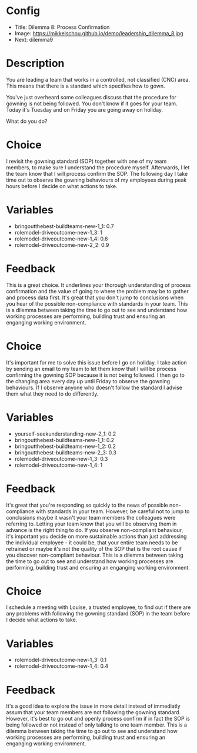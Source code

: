# Config
 - Title: Dilemma 8: Process Confirmation
 - Image: https://mikkelschou.github.io/demo/leadership_dilemma_8.jpg
 - Next: dilemma9

# Description
You are leading a team that works in a controlled, not classified (CNC) area. This means that there is a standard which specifies how to gown.

You've just overheard some colleagues discuss that the procedure for gowning is not being followed. You don't know if it goes for your team.  
Today  it's Tuesday and on Friday you are going away on holiday.

What do you do?


# Choice
I revisit the gowning standard (SOP) together with one of my team members, to make sure I understand the procedure myself. Afterwards, I let the team know that I will process confirm the SOP. The following day I take time out to observe the gowning behaviours of my employees during peak hours before I decide on what actions to take. 

# Variables
- bringoutthebest-buildteams-new-1_1: 0.7
- rolemodel-driveoutcome-new-1_3: 1
- rolemodel-driveoutcome-new-1_4: 0.6
- rolemodel-driveoutcome-new-2_2: 0.9

# Feedback

This is a great choice. It underlines your thorough understanding of process confirmation and the value of going to where the problem may be to gather and process data first. It's great that you don't jump to conclusions when you hear of the possible non-compliance with standards in your team. 
This is a dilemma between taking the time to go out to see and understand how working processes are performing, building trust and ensuring an enganging working environment.




# Choice
It's important for me to solve this issue before I go on holiday. I take action by sending an email to my team to let them know that I will be process confirming the gowning SOP because it is not being followed. I then go to the changing area every day up until Friday to observe the gowning behaviours. If I observe anyone who doesn't follow the standard I advise them what they need to do differently.

# Variables
- yourself-seekunderstanding-new-2_1: 0.2
- bringoutthebest-buildteams-new-1_1: 0.2
- bringoutthebest-buildteams-new-1_2: 0.2
- bringoutthebest-buildteams-new-2_3: 0.3
- rolemodel-driveoutcome-new-1_3: 0.3
- rolemodel-driveoutcome-new-1_4: 1

# Feedback
It's great that you're responding so quickly to the news of possible non-compliance with standards in your team. However, be careful not to jump to conclusions maybe it wasn't your team members the colleagues were referring to. Letting your team know that you will be observing them in advance is the right thing to do. If you observe non-compliant behaviour, it's important you decide on more sustainable actions than just addressing the individual employee - it could be, that your entire team needs to be retrained or maybe it's not the quality of the SOP that is the root cause if you discover non-compliant behaviour. 
This is a dilemma between taking the time to go out to see and understand how working processes are performing, building trust and ensuring an enganging working environment.




# Choice
I schedule a meeting with Louise, a trusted employee, to find out if there are any problems with following the gowning standard (SOP) in the team before I decide what actions to take.

# Variables
- rolemodel-driveoutcome-new-1_3: 0.1
- rolemodel-driveoutcome-new-1_4: 0.4


# Feedback
It's a good idea to explore the issue in more detail instead of immediatly assum that your team members are not following the gowning standard. However, it's best to go out and openly process confirm if in fact the SOP is being followed or not instead of only talking to one team member. 
This is a dilemma between taking the time to go out to see and understand how working processes are performing, building trust and ensuring an enganging working environment.



